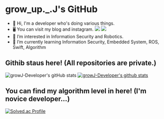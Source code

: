 # grow_up._.J's GitHub

- 👋 Hi, I'm a developer who's doing various things. 
- 🖥️ You can visit my blog and instagram. <a href="https://velog.io/@addps5012" target="_blank"><img src="https://img.shields.io/badge/Velog-4A4A4A?style=flat-square&logo=Velog&logoColor=20C997"/></a> <a href="https://www.instagram.com/grow_up._.j/" target="_blank"><img src="https://img.shields.io/badge/Instagram-4A4A4A?style=flat-square&logo=Instagram&logoColor=E4405F"/></a>
- 👀 I’m interested in Information Security and Robotics.
- 🌱 I’m currently learning Information Security, Embedded System, ROS, Swift, Algorithm

## Githib staus here! (All repositories are private.)

![growJ-Developer's gitHub stats](https://github-readme-stats.vercel.app/api?username=growJ-Developer&show_icons=true&theme=vue-dark) 
[![growJ-Developer's github stats](https://github-readme-stats.vercel.app/api/top-langs/?username=growJ-Developer&show_icons=true&hide_border=true&title_color=004386&icon_color=004386&layout=compact)](https://github.com/growJ-Developer)

## You can find my algorithm level in here! (I'm novice developer...)

[![Solved.ac Profile](http://mazassumnida.wtf/api/v2/generate_badge?boj=byj2102)](https://solved.ac/byj2102/)
